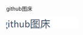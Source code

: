 github图床

![image-20210821212504625](https://raw.githubusercontent.com/capomaj7/ignoreImg/main/img20210821212504.png)